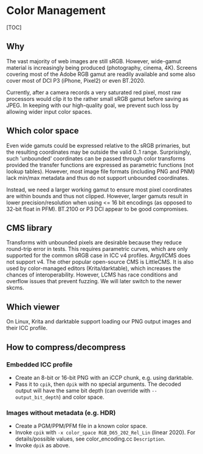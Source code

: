 # Color Management

[TOC]

<!--*
# Document freshness: For more information, see go/fresh-source.
freshness: { owner: 'janwas' reviewed: '2018-08-05' }
*-->

## Why

The vast majority of web images are still sRGB. However, wide-gamut material is
increasingly being produced (photography, cinema, 4K). Screens covering most of
the Adobe RGB gamut are readily available and some also cover most of DCI P3
(iPhone, Pixel2) or even BT.2020.

Currently, after a camera records a very saturated red pixel, most raw
processors would clip it to the rather small sRGB gamut before saving as JPEG.
In keeping with our high-quality goal, we prevent such loss by allowing wider
input color spaces.

## Which color space

Even wide gamuts could be expressed relative to the sRGB primaries, but the
resulting coordinates may be outside the valid 0..1 range. Surprisingly, such
'unbounded' coordinates can be passed through color transforms provided the
transfer functions are expressed as parametric functions (not lookup tables).
However, most image file formats (including PNG and PNM) lack min/max metadata
and thus do not support unbounded coordinates.

Instead, we need a larger working gamut to ensure most pixel coordinates are
within bounds and thus not clipped. However, larger gamuts result in lower
precision/resolution when using <= 16 bit encodings (as opposed to 32-bit float
in PFM). BT.2100 or P3 DCI appear to be good compromises.

## CMS library

Transforms with unbounded pixels are desirable because they reduce round-trip
error in tests. This requires parametric curves, which are only supported for
the common sRGB case in ICC v4 profiles. ArgyllCMS does not support v4. The
other popular open-source CMS is LittleCMS. It is also used by color-managed
editors (Krita/darktable), which increases the chances of interoperability.
However, LCMS has race conditions and overflow issues that prevent fuzzing. We
will later switch to the newer skcms.

## Which viewer

On Linux, Krita and darktable support loading our PNG output images and their
ICC profile.

## How to compress/decompress

### Embedded ICC profile

-   Create an 8-bit or 16-bit PNG with an iCCP chunk, e.g. using darktable.
-   Pass it to `cpik`, then `dpik` with no special arguments. The decoded output
    will have the same bit depth (can override with `--output_bit_depth`) and
    color space.

### Images without metadata (e.g. HDR)

-   Create a PGM/PPM/PFM file in a known color space.
-   Invoke `cpik` with `-x color_space RGB_D65_202_Rel_Lin` (linear 2020). For
    details/possible values, see color_encoding.cc `Description`.
-   Invoke `dpik` as above.
